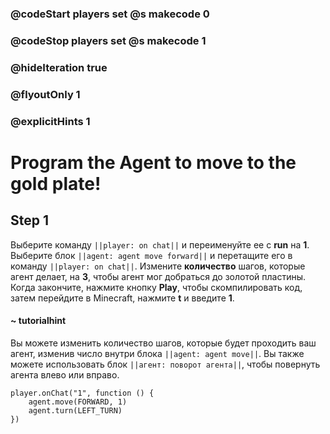 ### @codeStart players set @s makecode 0
### @codeStop players set @s makecode 1

### @hideIteration true 
### @flyoutOnly 1
### @explicitHints 1


# Program the Agent to move to the gold plate!

## Step 1
Выберите команду ``||player: on chat||`` и переименуйте ее с **run** на **1**. Выберите блок ``||agent: agent move forward||`` и перетащите его в команду ``||player: on chat||``. Измените **количество** шагов, которые агент делает, на **3**, чтобы агент мог добраться до золотой пластины. Когда закончите, нажмите кнопку **Play**, чтобы скомпилировать код, затем перейдите в Minecraft, нажмите **t** и введите **1**.

#### ~ tutorialhint 
Вы можете изменить количество шагов, которые будет проходить ваш агент, изменив число внутри блока ``||agent: agent move||``. Вы также можете использовать блок ``||агент: поворот агента||``, чтобы повернуть агента влево или вправо.



```ghost
player.onChat("1", function () {
    agent.move(FORWARD, 1)
    agent.turn(LEFT_TURN)
})

``` 

